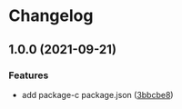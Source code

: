 # Changelog

## 1.0.0 (2021-09-21)


### Features

* add package-c package.json ([3bbcbe8](https://www.github.com/remarkablemark/release-please-manifest-demo/commit/3bbcbe87b8b8d654162817f783631a6acb236117))
